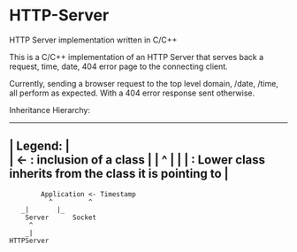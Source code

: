 HTTP-Server
===========

HTTP Server implementation written in C/C++

This is a C/C++ implementation of an HTTP Server that serves back a request, time, date,  404 error page to the connecting client.

Currently, sending a browser request to the top level domain, /date, /time, all perform as expected. With a 404 error response sent otherwise.


Inheritance Hierarchy:

--------------------------------------------------------------
| Legend:  					                                         |	
| <- : inclusion of a class				                           |
| ^                                                          |
| |  : Lower class inherits from the class it is pointing to |
--------------------------------------------------------------


			Application <- Timestamp
			  ^     	^    
       _|     	|_	  
		Server		Socket			
		 ^		
		_|
	HTTPServer
